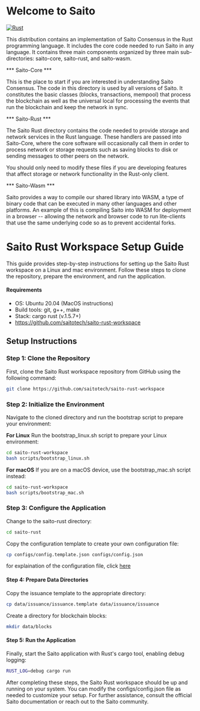 
# Welcome to Saito
[![Rust](https://github.com/SaitoTech/saito-rust-workspace/actions/workflows/rust.yml/badge.svg)](https://github.com/SaitoTech/saito-rust-workspace/actions/workflows/rust.yml)

This distribution contains an implementation of Saito Consensus in the Rust programming language. It includes the core code needed to run Saito in any language. It contains three main components organized by three main sub-directories: saito-core, saito-rust, and saito-wasm.

*** Saito-Core ***

This is the place to start if you are interested in understanding Saito Consensus. The code in this directory is used by all versions of Saito. It constitutes the basic classes (blocks, transactions, mempool) that process the blockchain as well as the universal local for processing the events that run the blockchain and keep the network in sync.


*** Saito-Rust ***

The Saito Rust directory contains the code needed to provide storage and network services in the Rust language. These handlers are passed into Saito-Core, where the core software will occasionally call them in order to process network or storage requests such as saving blocks to disk or sending messages to other peers on the network.

You should only need to modify these files if you are developing features that affect storage or network functionality in the Rust-only client.


*** Saito-Wasm ***

Saito provides a way to compile our shared library into WASM, a type of binary code that can be executed in many other languages and other platforms. An example of this is compiling Saito into WASM for deployment in a browser -- allowing the network and browser code to run lite-clients that use the same underlying code so as to prevent accidental forks.



# Saito Rust Workspace Setup Guide

This guide provides step-by-step instructions for setting up the Saito Rust workspace on a Linux and mac environment. Follow these steps to clone the repository, prepare the environment, and run the application.

#### Requirements

* OS: Ubuntu 20.04 (MacOS instructions)
* Build tools: git, g++, make
* Stack: cargo rust (v.1.5.7+)
* https://github.com/saitotech/saito-rust-workspace


## Setup Instructions

### Step 1: Clone the Repository

First, clone the Saito Rust workspace repository from GitHub using the following command:

```bash
git clone https://github.com/saitotech/saito-rust-workspace 
````

### Step 2: Initialize the Environment

Navigate to the cloned directory and run the bootstrap script to prepare your environment:

**For Linux**
Run the bootstrap_linux.sh script to prepare your Linux environment:

````bash
cd saito-rust-workspace
bash scripts/bootstrap_linux.sh
````

**For macOS**
If you are on a macOS device, use the bootstrap_mac.sh script instead:

````bash
cd saito-rust-workspace
bash scripts/bootstrap_mac.sh
````


### Step 3: Configure the Application

Change to the saito-rust directory:

```bash
cd saito-rust
```

Copy the configuration template to create your own configuration file:

````bash
cp configs/config.template.json configs/config.json
````

for explaination of the configuration file, click [here](https://wiki.saito.io/tech/installation/saito-rust-config)



#### Step 4: Prepare Data Directories

Copy the issuance template to the appropriate directory:


````bash
cp data/issuance/issuance.template data/issuance/issuance
````

Create a directory for blockchain blocks:

````bash
mkdir data/blocks
````

#### Step 5: Run the Application

Finally, start the Saito application with Rust's cargo tool, enabling debug logging:


````bash
RUST_LOG=debug cargo run

````


After completing these steps, the Saito Rust workspace should be up and running on your system. You can modify the configs/config.json file as needed to customize your setup. For further assistance, consult the official Saito documentation or reach out to the Saito community.

